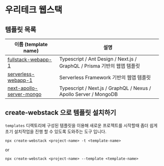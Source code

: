 # 우리테크 웹스택

## 템플릿 목록

| 이름 (template name)                                             | 설명                                                                    |
| ---------------------------------------------------------------- | ----------------------------------------------------------------------- |
| [fullstack-webapp-1](./templates/fullstack-webapp-1)             | Typescript / Ant Design / Next.js / GraphQL / Prisma 기반의 웹앱 템플릿 |
| [serverless-webapp-1](./templates/serverless-webapp-1)           | Serverless Framework 기반의 웹앱 템플릿                                 |
| [next-apollo-server-mongo](./templates/next-apollo-server-mongo) | Typescript / Next.js / GraphQL / Nexus / Apollo Server / MongoDB        |

## create-webstack 으로 템플릿 설치하기

`templates` 디렉토리에 구성된 템플릿을 이용해 새로운 프로젝트를 시작할때 좀더 쉽게 초기 설치작업을 진행 할 수 있도록 도와주는 도구 입니다.

```
npx create-webstack <project-name> -t <template-name>
```

or

```
npx create-webstack <project-name> --template <template-name>
```
